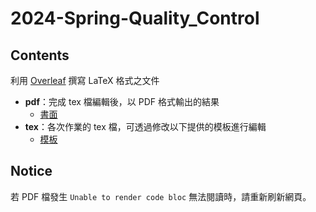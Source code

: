 # 2024-Spring-Quality_Control

## Contents
利用 [Overleaf](https://www.overleaf.com) 撰寫 LaTeX 格式之文件
* **pdf**：完成 tex 檔編輯後，以 PDF 格式輸出的結果
  * [書面](https://github.com/pcchiu03/24Spring-Quality_Control/tree/main/pdf)
* **tex**：各次作業的 tex 檔，可透過修改以下提供的模板進行編輯
  * [模板](https://github.com/pcchiu03/24Spring-Quality_Control/tree/main/tex/QC_HW%20template)


## Notice
若 PDF 檔發生 `Unable to render code bloc` 無法閱讀時，請重新刷新網頁。
